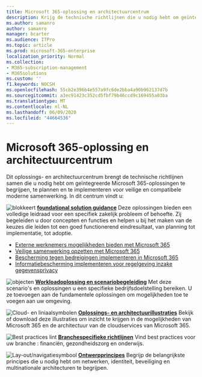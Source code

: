 ```yaml
---
title: Microsoft 365-oplossing en architectuurcentrum
description: Krijg de technische richtlijnen die u nodig hebt om geïntegreerde Microsoft 365-oplossingen te begrijpen, te plannen en te implementeren voor veilige en compatibele moderne samenwerking.
ms.author: samanro
author: samanro
manager: bcarter
ms.audience: ITPro
ms.topic: article
ms.prod: microsoft-365-enterprise
localization_priority: Normal
ms.collection:
- M365-subscription-management
- M365solutions
ms.custom: ''
f1.keywords: NOCSH
ms.openlocfilehash: 55cb2e396b4e557a9fc6de2bba4a90b962137d7b
ms.sourcegitcommit: a3ec91423c352cd5fbf79b46ccd9c169455a03ba
ms.translationtype: MT
ms.contentlocale: nl-NL
ms.lasthandoff: 06/09/2020
ms.locfileid: "44664536"
---
```

# <a name="microsoft-365-solution-and-architecture-center"></a>Microsoft 365-oplossing en architectuurcentrum

Dit oplossings- en architectuurcentrum brengt de technische richtlijnen samen die u nodig hebt om geïntegreerde Microsoft 365-oplossingen te begrijpen, te plannen en te implementeren voor veilige en compatibele moderne samenwerking. In dit centrum vindt u:

![blokkeert ](https://docs.microsoft.com/office/media/icons/blocks-blue.png) **[foundational solution guidance](foundation-solutions-overview.md)** Deze oplossingen bieden een volledige leidraad voor een specifiek zakelijk probleem of behoefte. Zij begeleiden u door concepten en functies en helpen u bij het maken van de keuzes die leiden tot een goed functionerend eindresultaat, van planning tot implementatie, tot adoptie. 

- [Externe werknemers mogelijkheden bieden met Microsoft 365](empower-people-to-work-remotely.md)
- [Veilige samenwerking opzetten met Microsoft 365](setup-secure-collaboration-with-teams.md)
- [Bescherming tegen bedreigingen implementeren in Microsoft 365](deploy-threat-protection.md)
- [Informatiebescherming implementeren voor regelgeving inzake gegevensprivacy](information-protection-deploy.md)

![objecten ](https://docs.microsoft.com/office/media/icons/objects-blue.png) **[Workloadoplossing en scenariobegeleiding](workload-solutions-scenarios-overview.md)** Met deze scenario's en oplossingen u een specifieke bedrijfsdoelstelling bereiken. U ze toevoegen aan de fundamentele oplossingen om mogelijkheden toe te voegen aan uw omgeving.

![Cloud- en liniaalsymbolen ](https://docs.microsoft.com/office/media/icons/cloud-architecture2.png) **[Oplossings- en architectuurillustraties](productivity-illustrations.md)** Bekijk of download deze illustraties om inzicht te krijgen in de mogelijkheden van Microsoft 365 en de architectuur van de cloudservices van Microsoft 365.

![Best practices lint ](https://docs.microsoft.com/office/media/icons/best-practices-blue.png) **[Branchespecifieke richtlijnen](industry-specific-guidance-overview.md)** Vind best practices voor uw branche : financiën, gezondheidszorg en onderwijs.

![Lay-out/navigatiesymbool ](https://docs.microsoft.com/office/media/icons/layout-navigation-blue.png) **[Ontwerpprincipes](design-principles.md)** Begrijp de belangrijkste principes die u nodig hebt om netwerken, identiteit, beveiliging en multinationale architecturen te begrijpen.

